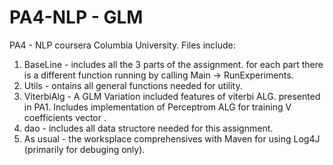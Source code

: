 PA4-NLP - GLM
=======

PA4 - NLP coursera Columbia University. Files include:

1. BaseLine - includes all the 3 parts of the assignment. for each part there is a different function running by calling
              Main -> RunExperiments.
2. Utils - ontains all general functions needed for utility.
3. ViterbiAlg - A GLM Variation included features of viterbi ALG. presented in PA1.
                Includes implementation of Perceptrom ALG for training V coefficients vector .
4. dao - includes all data structore needed for this assignment.
5. As usual - the worksplace comprehensives with Maven for using Log4J (primarily for debuging only).

